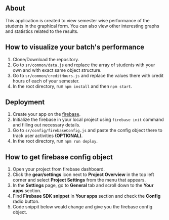 ## About
This application is created to view semester wise performance of the students in the graphical form. You can also view other interesting graphs and statistics related to the results.

## How to visualize your batch's performance
1. Clone/Download the repository.
2. Go to ```sr/common/data.js``` and replace the array of students with your own and with exact same object structure.
3. Go to ```sr/common/creditHours.js``` and replace the values there with credit hours of each of your semester.
4. In the root directory, run ```npm install``` and then ```npm start```.

## Deployment
1. Create your app on the [firebase](https://firebase.google.com/).
2. Initialize the firebase in your local project using ```firebase init``` command and filling out necessary details.
3. Go to ```sr/config/firebaseConfig.js``` and paste the config object there to track user activities **(OPTIONAL)**.
4. In the root directory, run ```npm run deploy```.

## How to get firebase config object
1. Open your project from firebase dashboard.
2. Click the **gear/settings** icon next to **Project Overview** in the top left corner and select **Project Settings** from the menu that appears.
3. In the **Settings** page, go to **General** tab and scroll down to the **Your apps** section.
4. Find **Firebase SDK snippet** in **Your apps** section and check the **Config** radio button.
5. Code snippit below would change and give you the firebase config object.